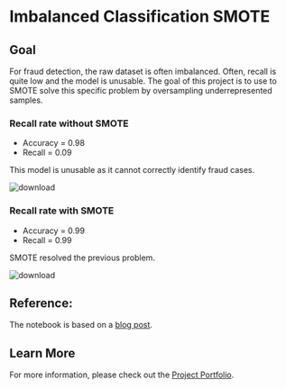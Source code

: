# Imbalanced Classification SMOTE

## Goal

For fraud detection, the raw dataset is often imbalanced. Often, recall is quite low and the model is unusable. The goal of this project is to use to SMOTE solve this specific problem by oversampling underrepresented samples.

### Recall rate without SMOTE

- Accuracy = 0.98
- Recall = 0.09

This model is unusable as it cannot correctly identify fraud cases.

![download](https://user-images.githubusercontent.com/44503223/125883251-91982b1a-3561-4012-a63b-bf4600b4f25c.png)


### Recall rate with SMOTE

- Accuracy = 0.99
- Recall = 0.99

SMOTE resolved the previous problem. 

![download](https://user-images.githubusercontent.com/44503223/125883368-a0556fab-d522-4ba3-b9d9-ed1aa1e99b04.png)


## Reference:

The notebook is based on a [blog post](https://towardsdatascience.com/how-to-effortlessly-handle-class-imbalance-with-python-and-smote-9b715ca8e5a7).

## Learn More

For more information, please check out the [Project Portfolio](https://tingting0618.github.io).

